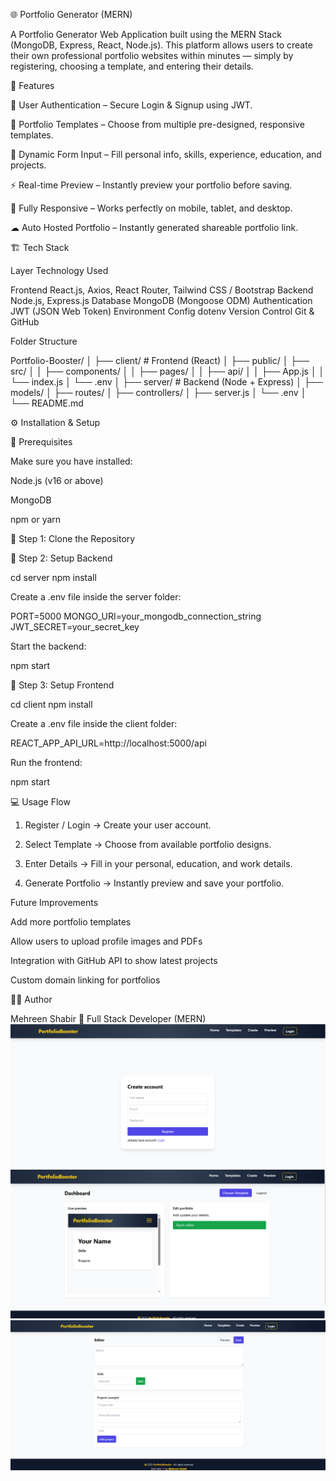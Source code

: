 🌐 Portfolio Generator (MERN)

A Portfolio Generator Web Application built using the MERN Stack (MongoDB, Express, React, Node.js).
This platform allows users to create their own professional portfolio websites within minutes — simply by registering, choosing a template, and entering their details.



🚀 Features

🔐 User Authentication – Secure Login & Signup using JWT.

🎨 Portfolio Templates – Choose from multiple pre-designed, responsive templates.

🧾 Dynamic Form Input – Fill personal info, skills, experience, education, and projects.

⚡ Real-time Preview – Instantly preview your portfolio before saving.

📱 Fully Responsive – Works perfectly on mobile, tablet, and desktop.

☁ Auto Hosted Portfolio – Instantly generated shareable portfolio link.





🏗 Tech Stack

Layer	Technology Used

Frontend	React.js, Axios, React Router, Tailwind CSS / Bootstrap
Backend	Node.js, Express.js
Database	MongoDB (Mongoose ODM)
Authentication	JWT (JSON Web Token)
Environment Config	dotenv
Version Control	Git & GitHub





 Folder Structure

Portfolio-Booster/
│
├── client/                 # Frontend (React)
│   ├── public/
│   ├── src/
│   │   ├── components/
│   │   ├── pages/
│   │   ├── api/
│   │   ├── App.js
│   │   └── index.js
│   └── .env
│
├── server/                 # Backend (Node + Express)
│   ├── models/
│   ├── routes/
│   ├── controllers/
│   ├── server.js
│   └── .env
│
└── README.md



⚙ Installation & Setup

🔹 Prerequisites

Make sure you have installed:

Node.js (v16 or above)

MongoDB

npm or yarn





🔹 Step 1: Clone the Repository


🔹 Step 2: Setup Backend

cd server
npm install

Create a .env file inside the server folder:

PORT=5000
MONGO_URI=your_mongodb_connection_string
JWT_SECRET=your_secret_key

Start the backend:

npm start




🔹 Step 3: Setup Frontend

cd client
npm install

Create a .env file inside the client folder:

REACT_APP_API_URL=http://localhost:5000/api

Run the frontend:

npm start




💻 Usage Flow

1. Register / Login → Create your user account.


2. Select Template → Choose from available portfolio designs.


3. Enter Details → Fill in your personal, education, and work details.


4. Generate Portfolio → Instantly preview and save your portfolio.








Future Improvements

Add more portfolio templates

Allow users to upload profile images and PDFs

Integration with GitHub API to show latest projects

Custom domain linking for portfolios




👩‍💻 Author

Mehreen Shabir
🎯 Full Stack Developer (MERN)
![alt text](image.png)
![alt text](image-1.png)
![alt text](image-2.png)